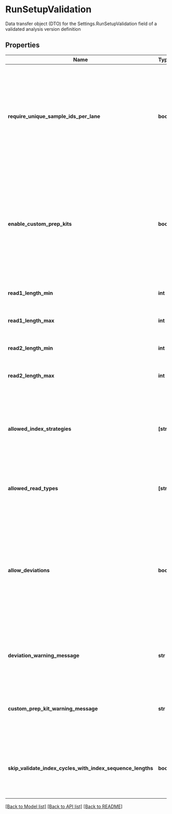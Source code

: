 # RunSetupValidation

Data transfer object (DTO) for the Settings.RunSetupValidation field of a validated analysis version definition

## Properties
Name | Type | Description | Notes
------------ | ------------- | ------------- | -------------
**require_unique_sample_ids_per_lane** | **bool** | If true, the workflow requires unique sampleId values in each lane and does not support repeated sampleIds  in a given lane with different index sequences | [optional] 
**enable_custom_prep_kits** | **bool** | If true the workflow allows custom prep kits. If false, the workflow requires that all prep kits used are in  the list of compatible prep kits defined by the analysis. | [optional] 
**read1_length_min** | **int** | Minimum value for read1 length | [optional] 
**read1_length_max** | **int** | Maximum value for read1 length | [optional] 
**read2_length_min** | **int** | Minimum value for read2 length | [optional] 
**read2_length_max** | **int** | Maximum value for read2 length | [optional] 
**allowed_index_strategies** | **[str]** | Selected index strategy must match one of these values. Provided run contents must match. | [optional] 
**allowed_read_types** | **[str]** | Read type selection must match one of these values. | [optional] 
**allow_deviations** | **bool** | If true, the UI should allow deviations from default read length specified in prep kit,  index strategies and read types (does not apply to unique sample IDs per lane or custom kits) | [optional] 
**deviation_warning_message** | **str** | Desired warning message when deviations are detected | [optional] 
**custom_prep_kit_warning_message** | **str** | Desired warning message when using a custom kit (not part of the compatible kits) | [optional] 
**skip_validate_index_cycles_with_index_sequence_lengths** | **bool** | If true, skip index sequence length validation against run configured index cycles | [optional] 

[[Back to Model list]](../README.md#documentation-for-models) [[Back to API list]](../README.md#documentation-for-api-endpoints) [[Back to README]](../README.md)



